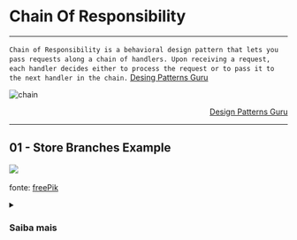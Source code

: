 # Chain Of Responsibility
---

`Chain of Responsibility is a behavioral design pattern that lets you pass requests along a chain of handlers. Upon receiving a request, each handler decides either to process the request or to pass it to the next handler in the chain.` [Desing Patterns Guru](https://refactoring.guru/design-patterns/chain-of-responsibility)


![chain](https://refactoring.guru/images/patterns/diagrams/chain-of-responsibility/structure-2x.png)

<div align="right">

[Design Patterns Guru](https://refactoring.guru/design-patterns/chain-of-responsibility)

</div>

---

## 01 - Store Branches Example

<img src="https://img.freepik.com/free-photo/abstract-blur-defocused-shopping-mall_1203-9543.jpg?w=1800&t=st=1666559892~exp=1666560492~hmac=94981c91f3abd7f3fe0f642e3a4f594bb47a260a9b41aa1d5db32f71b91de358" width="800">

fonte: [freePik](https://www.freepik.com/free-photo/abstract-blur-defocused-shopping-mall_1255076.htm#query=stores&position=25&from_view=search&track=sph)

<details>
<summary>

### Saiba mais

</summary>

Esse projeto representa o cenário de uma _MegaStore_ que possui várias filiais, sendo que cada filial é responsável pela venda de determinadas tipos de produtos.

Quando a pessoa utilizadora `Buyer` faz a solicitação de um produto para a `MegaStore`, ela deve verificar em todas as filiais qual vende aquele produto.

Esse exemplo foi criado com o intuito de demonstrar uma das possíveis aplicações do padrão _Chain of Responsibility_, não entrando no mérito se essa é ou não a melhor solução para esse tipo de problema.

Quando o método searchProductsInBranches da `MegaStore` é invocado, ela inicializa a _Chain_ no contexto que foi produzido pelo `client` da aplicação. (Portanto, se faz necessário a construção da _Chain_, atribuindo a cadeia de responsabilidades a cada uma das lojas que fazem parte da `MegaStore`).

É possível ter mais visibilidade sobre a construção desse contexto, observando os [testes](../../../tests/01-comportamentais/02-chain-of-responsibility/01-example-storeBranches/integration/buyProcess.test.ts)

Na aplicação após o produto ser encontrado, a respectiva _Store_ é devolvida. Como se a `MegaStore` estivesse informando onde a pessoa interessada poderia encontrar o produto.

Ciente da _Store_ um `Buyer` pode solicitar o preço do Produto, pois, a príncipio é desconhecido.

Ao receber as informações do `Buyable` ele pode iniciar um processo de compra, enviando um "pedido" a respectiva Store.

Nesse processo, é verificado se há dinheiro suficiente para realizar a compra e se houver a _Store_ realiza a venda do item, fazendo com que o produto seja disponibilizado ao `Buyer`

Obs: As demais implementações do projeto não fazem parte do padrão _Chain Of Responsibility_ (*CoR*). Foram desenvolvidas apenas por diversão 🤩 e para trazer um pouco mais de contexto.

O padrão *CoR* pode ser encontrado na implementação do método _hasProduct_ das classes que extendem a `baseStore`, sendo atualmente:

- [clothingStore](./domain/entities/clothingStore.ts)
- [groceryStore](./domain/entities/groceryStore.ts)


A seguir o diagrama de classes representando melhor o funcionamento da aplicação.

![diagram](./images/ChainOfResponsability.png)

</details>
